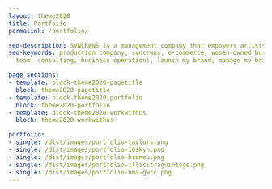 ```yaml
---
layout: theme2020
title: Portfolio
permalink: /portfolio/

seo-description: SVNCRWNS is a management company that empowers artists, entrepreneurs & executives with strategy, information and marketing tools. We work with our clients to grow + manage their brands by way of creating content, platforms and experiences. We’re a modern partner to retail, media and wellness brands that need support developing their identity, connecting with their audience and scaling their business.
seo-keywords: production company, svncrwns, e-commerce, women-owned businesses, creative
  team, consulting, business operations, launch my brand, manage my brand

page_sections:
- template: block-theme2020-pagetitle
  block: theme2020-pagetitle
- template: block-theme2020-portfolio
  block: theme2020-portfolio
- template: block-theme2020-workwithus
  block: theme2020-workwithus

portfolio:
- single: /dist/images/portfolio-taylors.png
- single: /dist/images/portfolio-10skyn.png
- single: /dist/images/portfolio-braneu.png
- single: /dist/images/portfolio-illicitragvintage.png
- single: /dist/images/portfolio-bma-gwcc.png
---
```


